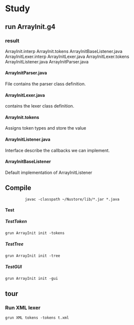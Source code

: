 # Study
## run ArrayInit.g4
### result
ArrayInit.interp
ArrayInit.tokens
ArrayInitBaseListener.java
ArrayInitLexer.interp
ArrayInitLexer.java
ArrayInitLexer.tokens
ArrayInitListener.java
ArrayInitParser.java

#### ArrayInitParser.java
File contains the parser class definition.

#### ArrayInitLexer.java
contains the lexer class definition.

#### ArrayInit.tokens
Assigns token types and store the value

#### ArrayInitListener.java
Interface describe the callbacks we can implement.

#### ArrayInitBaseListener
Default implementation of ArrayInitListener

## Compile
```shell
         javac -classpath ~/Nustore/lib/*.jar *.java
```

#### Test

##### TestToken
```shell
grun ArrayInit init -tokens
```

##### TestTree
```shell
grun ArrayInit init -tree
```

##### TestGUI
```shell
grun ArrayInit init -gui
```

## tour
### Run XML lexer
```shell
grun XML tokens -tokens t.xml
```
